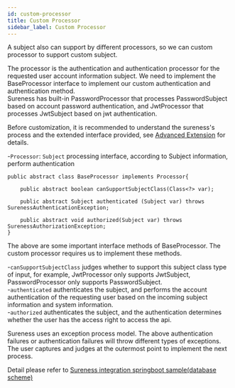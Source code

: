 ```yaml
---
id: custom-processor  
title: Custom Processor  
sidebar_label: Custom Processor  
---
```


A subject also can support by different processors, so we can custom processor to support custom subject.  

The processor is the authentication and authentication processor for the requested user account information subject. We need to implement the BaseProcessor interface to implement our custom authentication and authentication method.  
Sureness has built-in PasswordProcessor that processes PasswordSubject based on account password authentication, and JwtProcessor that processes JwtSubject based on jwt authentication.  

Before customization, it is recommended to understand the sureness's process and the extended interface provided, see [Advanced Extension](/docs/advanced/extend-point) for details.

-`Processor`: `Subject` processing interface, according to Subject information, perform authentication  

```
public abstract class BaseProcessor implements Processor{

    public abstract boolean canSupportSubjectClass(Class<?> var);

    public abstract Subject authenticated (Subject var) throws SurenessAuthenticationException;

    public abstract void authorized(Subject var) throws SurenessAuthorizationException;
}

```

The above are some important interface methods of BaseProcessor. The custom processor requires us to implement these methods.  

-`canSupportSubjectClass` judges whether to support this subject class type of input, for example, JwtProcessor only supports JwtSubject, PasswordProcessor only supports PasswordSubject.  
-`authenticated` authenticates the subject, and performs the account authentication of the requesting user based on the incoming subject information and system information.  
-`authorized` authenticates the subject, and the authentication determines whether the user has the access right to access the api.  

Sureness uses an exception process model. The above authentication failures or authentication failures will throw different types of exceptions. The user captures and judges at the outermost point to implement the next process.  

Detail please refer to  [Sureness integration springboot sample(database scheme)](/docs/integrate/sample-tom)        
